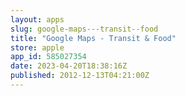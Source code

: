```yaml
---
layout: apps
slug: google-maps---transit--food
title: "Google Maps - Transit & Food"
store: apple
app_id: 585027354
date: 2023-04-20T18:38:16Z
published: 2012-12-13T04:21:00Z
---
```

